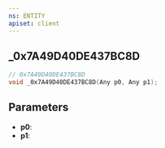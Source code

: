 ```yaml
---
ns: ENTITY
apiset: client
---
```

## _0x7A49D40DE437BC8D

```c
// 0x7A49D40DE437BC8D
void _0x7A49D40DE437BC8D(Any p0, Any p1);
```


## Parameters
* **p0**:
* **p1**: